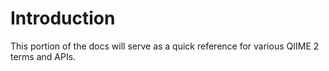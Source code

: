 # Introduction

This portion of the docs will serve as a quick reference for various QIIME 2 terms and APIs.
